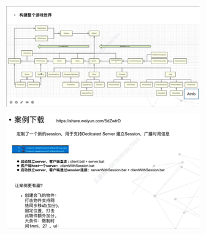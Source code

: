![image-20230915194020699](assets/image-20230915194020699.png)

<img src="assets/image-20230915195838094.png" alt="image-20230915195838094" style="zoom:50%;" />